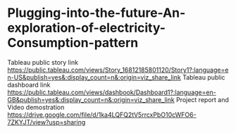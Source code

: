 # Plugging-into-the-future-An-exploration-of-electricity-Consumption-pattern
Tableau public story link  https://public.tableau.com/views/Story_16812185801120/Story1?:language=en-US&publish=yes&:display_count=n&:origin=viz_share_link
Tableau public dashboard link https://public.tableau.com/views/dashbook/Dashboard1?:language=en-GB&publish=yes&:display_count=n&:origin=viz_share_link
Project report and Video demostration https://drive.google.com/file/d/1ka4LQFQ2tV5rrcxPbO10cWFO6-7ZKYJT/view?usp=sharing 
